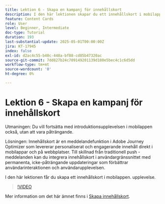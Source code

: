 ```yaml
---
title: Lektion 6 - Skapa en kampanj för innehållskort
description: I den här lektionen skapar du ett innehållskort i mobilappen som en del av kundernas välkomstupplevelse.
feature: Content Cards
role: User
level: Beginner, Intermediate
doc-type: Tutorial
duration: 193
last-substantial-update: 2025-05-01T00:00:00Z
jira: KT-17945
index: false
exl-id: d2ac4c55-b40c-448a-bf88-cd85b47320ac
source-git-commit: 7dd827b24c709149201139d180e5bec4c1c6d5dd
workflow-type: tm+mt
source-wordcount: '0'
ht-degree: 0%

---
```


# Lektion 6 - Skapa en kampanj för innehållskort

Utmaningen: Du vill fortsätta med introduktionsupplevelsen i mobilappen också, utan att vara påträngande.

Lösningen: Innehållskort är en meddelandefunktion i Adobe Journey Optimizer som levererar
personaliserat och engagerande innehåll direkt i mobilappar och på webbplatser. Till skillnad från traditionell push
-meddelanden kan du integrera innehållskort i användargränssnittet med permanenta, icke-påträngande uppdateringar som förbättrar användarinteraktionen och användarupplevelsen.

I den här lektionen får du skapa ett innehållskort i mobilappen.
upplevelse.

>[!VIDEO](https://video.tv.adobe.com/v/3457973/?learn=on&enablevpops)

Mer information om det här ämnet finns i [Skapa innehållskort](/help/channels/create-content-cards.md).

